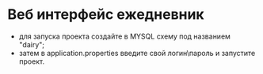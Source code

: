 # Веб интерфейс ежедневник
- для запуска проекта создайте в MYSQL схему под названием "dairy";
- затем в application.properties введите свой логин\пароль и запустите проект.
